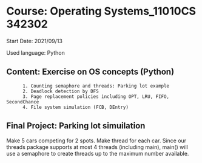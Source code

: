 # Course: Operating Systems_11010CS 342302

Start Date: 2021/09/13

Used language: Python


## Content: Exercise on OS concepts (Python)

          1. Counting semaphore and threads: Parking lot example 
          2. Deadlock detection by DFS
          3. Page replacement policies including OPT, LRU, FIFO, SecondChance
          4. File system simulation (FCB, DEntry)
          
## Final Project: Parking lot simuilation 

Make 5 cars competing for 2 spots. 
Make thread for each car. Since our threads package supports at most 4 threads (including main), main() will use a semaphore to create threads up to the maximum number available.
